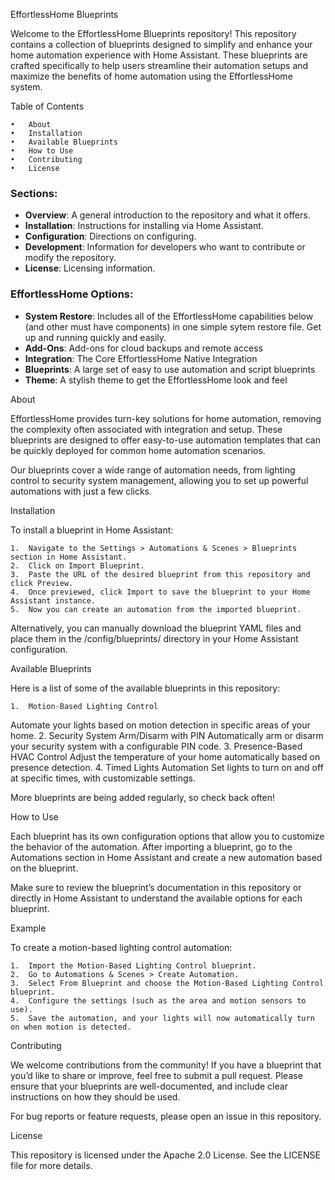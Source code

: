 EffortlessHome Blueprints

Welcome to the EffortlessHome Blueprints repository! This repository contains a collection of blueprints designed to simplify and enhance your home automation experience with Home Assistant. These blueprints are crafted specifically to help users streamline their automation setups and maximize the benefits of home automation using the EffortlessHome system.

Table of Contents

	•	About
	•	Installation
	•	Available Blueprints
	•	How to Use
	•	Contributing
	•	License

### Sections:
- **Overview**: A general introduction to the repository and what it offers.
- **Installation**: Instructions for installing via Home Assistant.
- **Configuration**: Directions on configuring.
- **Development**: Information for developers who want to contribute or modify the repository.
- **License**: Licensing information.

### EffortlessHome Options:
- **System Restore**: Includes all of the EffortlessHome capabilities below (and other must have components) in one simple sytem restore file. Get up and running quickly and easily.
- **Add-Ons**: Add-ons for cloud backups and remote access
- **Integration**: The Core EffortlessHome Native Integration
- **Blueprints**: A large set of easy to use automation and script blueprints
- **Theme**: A stylish theme to get the EffortlessHome look and feel

About

EffortlessHome provides turn-key solutions for home automation, removing the complexity often associated with integration and setup. These blueprints are designed to offer easy-to-use automation templates that can be quickly deployed for common home automation scenarios.

Our blueprints cover a wide range of automation needs, from lighting control to security system management, allowing you to set up powerful automations with just a few clicks.

Installation

To install a blueprint in Home Assistant:

	1.	Navigate to the Settings > Automations & Scenes > Blueprints section in Home Assistant.
	2.	Click on Import Blueprint.
	3.	Paste the URL of the desired blueprint from this repository and click Preview.
	4.	Once previewed, click Import to save the blueprint to your Home Assistant instance.
	5.	Now you can create an automation from the imported blueprint.

Alternatively, you can manually download the blueprint YAML files and place them in the /config/blueprints/ directory in your Home Assistant configuration.

Available Blueprints

Here is a list of some of the available blueprints in this repository:

	1.	Motion-Based Lighting Control
Automate your lights based on motion detection in specific areas of your home.
	2.	Security System Arm/Disarm with PIN
Automatically arm or disarm your security system with a configurable PIN code.
	3.	Presence-Based HVAC Control
Adjust the temperature of your home automatically based on presence detection.
	4.	Timed Lights Automation
Set lights to turn on and off at specific times, with customizable settings.

More blueprints are being added regularly, so check back often!

How to Use

Each blueprint has its own configuration options that allow you to customize the behavior of the automation. After importing a blueprint, go to the Automations section in Home Assistant and create a new automation based on the blueprint.

Make sure to review the blueprint’s documentation in this repository or directly in Home Assistant to understand the available options for each blueprint.

Example

To create a motion-based lighting control automation:

	1.	Import the Motion-Based Lighting Control blueprint.
	2.	Go to Automations & Scenes > Create Automation.
	3.	Select From Blueprint and choose the Motion-Based Lighting Control blueprint.
	4.	Configure the settings (such as the area and motion sensors to use).
	5.	Save the automation, and your lights will now automatically turn on when motion is detected.

Contributing

We welcome contributions from the community! If you have a blueprint that you’d like to share or improve, feel free to submit a pull request. Please ensure that your blueprints are well-documented, and include clear instructions on how they should be used.

For bug reports or feature requests, please open an issue in this repository.

License

This repository is licensed under the Apache 2.0 License. See the LICENSE file for more details.

